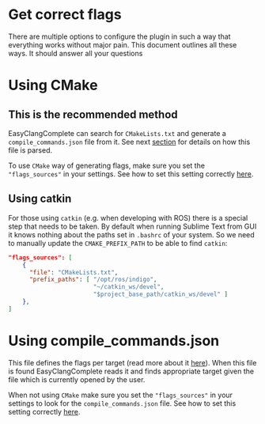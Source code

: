# Get correct flags #
There are multiple options to configure the plugin in such a way that
everything works without major pain. This document outlines all these ways. It should answer all your questions

# Using CMake #

## This is the recommended method ##
EasyClangComplete can search for `CMakeLists.txt` and generate a
`compile_commands.json` file from it. See next
[section](#using-compile_commandsjson) for details on how this file is parsed.

To use `CMake` way of generating flags, make sure you set the `"flags_sources"`
in your settings. See how to set this setting correctly
[here](settings.md#flags_sources).

## Using catkin ##
For those using `catkin` (e.g. when developing with ROS) there is a special step that needs to be taken. By default when running Sublime Text from GUI it knows nothing about the paths set in `.bashrc` of your system. So we need to manually update the `CMAKE_PREFIX_PATH` to be able to find `catkin`:

```json
"flags_sources": [
    {
      "file": "CMakeLists.txt",
      "prefix_paths": [ "/opt/ros/indigo",
                        "~/catkin_ws/devel",
                        "$project_base_path/catkin_ws/devel" ]
    },
]
```

# Using compile_commands.json #
This file defines the flags per target (read more about it
[here](https://clang.llvm.org/docs/JSONCompilationDatabase.html)). When this
file is found EasyClangComplete reads it and finds appropriate target given
the file which is currently opened by the user.

When not using `CMake` make sure you set the `"flags_sources"` in your settings
to look for the `compile_commands.json` file. See how to set this setting
correctly [here](settings.md#flags_sources).
